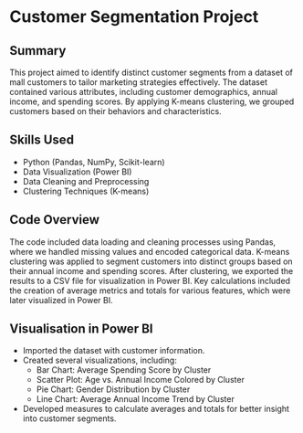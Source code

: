 # Customer Segmentation Project

## Summary
This project aimed to identify distinct customer segments from a dataset of mall customers to tailor marketing strategies effectively. The dataset contained various attributes, including customer demographics, annual income, and spending scores. By applying K-means clustering, we grouped customers based on their behaviors and characteristics.

## Skills Used
- Python (Pandas, NumPy, Scikit-learn)
- Data Visualization (Power BI)
- Data Cleaning and Preprocessing
- Clustering Techniques (K-means)

## Code Overview
The code included data loading and cleaning processes using Pandas, where we handled missing values and encoded categorical data. K-means clustering was applied to segment customers into distinct groups based on their annual income and spending scores. After clustering, we exported the results to a CSV file for visualization in Power BI. Key calculations included the creation of average metrics and totals for various features, which were later visualized in Power BI.

## Visualisation in Power BI
- Imported the dataset with customer information.
- Created several visualizations, including:
  - Bar Chart: Average Spending Score by Cluster
  - Scatter Plot: Age vs. Annual Income Colored by Cluster
  - Pie Chart: Gender Distribution by Cluster
  - Line Chart: Average Annual Income Trend by Cluster
- Developed measures to calculate averages and totals for better insight into customer segments.
